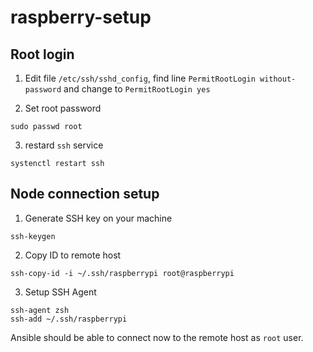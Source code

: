 # raspberry-setup

## Root login
1) Edit file `/etc/ssh/sshd_config`, find line
`PermitRootLogin without-password` and change to `PermitRootLogin yes`

2) Set root password
```shell
sudo passwd root
```

3) restard `ssh` service
```shell
systenctl restart ssh
```

## Node connection setup

1) Generate SSH key on your machine
```shell
ssh-keygen
```

2) Copy ID to remote host
```shell
ssh-copy-id -i ~/.ssh/raspberrypi root@raspberrypi
```

3) Setup SSH Agent
```shell
ssh-agent zsh
ssh-add ~/.ssh/raspberrypi
```

Ansible should be able to connect now to the remote host as `root` user.